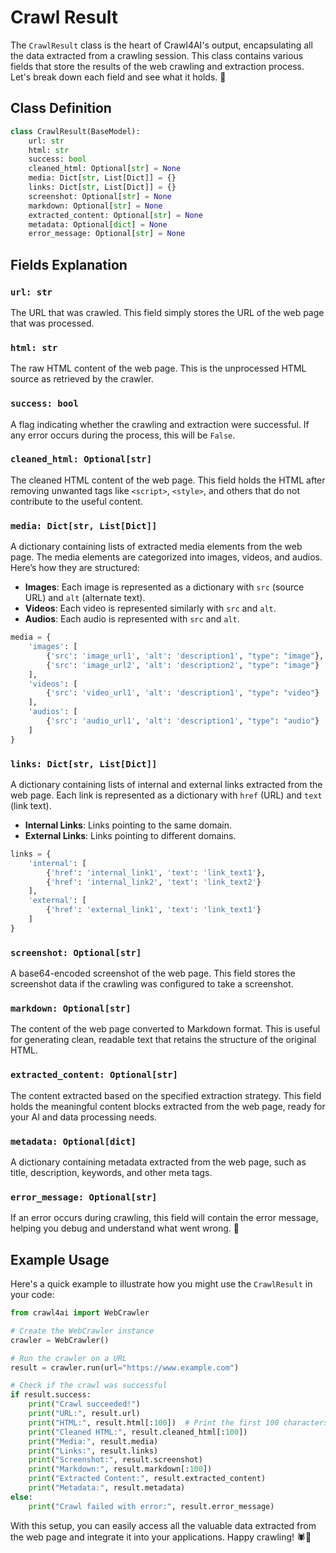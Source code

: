 # Crawl Result

The `CrawlResult` class is the heart of Crawl4AI's output, encapsulating all the data extracted from a crawling session. This class contains various fields that store the results of the web crawling and extraction process. Let's break down each field and see what it holds. 🎉

## Class Definition

```python
class CrawlResult(BaseModel):
    url: str
    html: str
    success: bool
    cleaned_html: Optional[str] = None
    media: Dict[str, List[Dict]] = {}
    links: Dict[str, List[Dict]] = {}
    screenshot: Optional[str] = None
    markdown: Optional[str] = None
    extracted_content: Optional[str] = None
    metadata: Optional[dict] = None
    error_message: Optional[str] = None
```

## Fields Explanation

### `url: str`
The URL that was crawled. This field simply stores the URL of the web page that was processed.

### `html: str`
The raw HTML content of the web page. This is the unprocessed HTML source as retrieved by the crawler.

### `success: bool`
A flag indicating whether the crawling and extraction were successful. If any error occurs during the process, this will be `False`.

### `cleaned_html: Optional[str]`
The cleaned HTML content of the web page. This field holds the HTML after removing unwanted tags like `<script>`, `<style>`, and others that do not contribute to the useful content.

### `media: Dict[str, List[Dict]]`
A dictionary containing lists of extracted media elements from the web page. The media elements are categorized into images, videos, and audios. Here’s how they are structured:

- **Images**: Each image is represented as a dictionary with `src` (source URL) and `alt` (alternate text).
- **Videos**: Each video is represented similarly with `src` and `alt`.
- **Audios**: Each audio is represented with `src` and `alt`.

```python
media = {
    'images': [
        {'src': 'image_url1', 'alt': 'description1', "type": "image"},
        {'src': 'image_url2', 'alt': 'description2', "type": "image"}
    ],
    'videos': [
        {'src': 'video_url1', 'alt': 'description1', "type": "video"}
    ],
    'audios': [
        {'src': 'audio_url1', 'alt': 'description1', "type": "audio"}
    ]
}
```

### `links: Dict[str, List[Dict]]`
A dictionary containing lists of internal and external links extracted from the web page. Each link is represented as a dictionary with `href` (URL) and `text` (link text).

- **Internal Links**: Links pointing to the same domain.
- **External Links**: Links pointing to different domains.

```python
links = {
    'internal': [
        {'href': 'internal_link1', 'text': 'link_text1'},
        {'href': 'internal_link2', 'text': 'link_text2'}
    ],
    'external': [
        {'href': 'external_link1', 'text': 'link_text1'}
    ]
}
```

### `screenshot: Optional[str]`
A base64-encoded screenshot of the web page. This field stores the screenshot data if the crawling was configured to take a screenshot.

### `markdown: Optional[str]`
The content of the web page converted to Markdown format. This is useful for generating clean, readable text that retains the structure of the original HTML.

### `extracted_content: Optional[str]`
The content extracted based on the specified extraction strategy. This field holds the meaningful content blocks extracted from the web page, ready for your AI and data processing needs.

### `metadata: Optional[dict]`
A dictionary containing metadata extracted from the web page, such as title, description, keywords, and other meta tags.

### `error_message: Optional[str]`
If an error occurs during crawling, this field will contain the error message, helping you debug and understand what went wrong. 🚨

## Example Usage

Here's a quick example to illustrate how you might use the `CrawlResult` in your code:

```python
from crawl4ai import WebCrawler

# Create the WebCrawler instance
crawler = WebCrawler()

# Run the crawler on a URL
result = crawler.run(url="https://www.example.com")

# Check if the crawl was successful
if result.success:
    print("Crawl succeeded!")
    print("URL:", result.url)
    print("HTML:", result.html[:100])  # Print the first 100 characters of the HTML
    print("Cleaned HTML:", result.cleaned_html[:100])
    print("Media:", result.media)
    print("Links:", result.links)
    print("Screenshot:", result.screenshot)
    print("Markdown:", result.markdown[:100])
    print("Extracted Content:", result.extracted_content)
    print("Metadata:", result.metadata)
else:
    print("Crawl failed with error:", result.error_message)
```

With this setup, you can easily access all the valuable data extracted from the web page and integrate it into your applications. Happy crawling! 🕷️🤖
